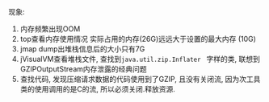 现象: 

1. 内存频繁出现OOM
2. top查看内存使用情况 实际占用的内存(26G)远远大于设置的最大内存 (10G)
3. jmap dump出堆栈信息后的大小只有7G
4. jVisualVM查看堆栈文件, 查找到`java.util.zip.Inflater ` 字样的类, 联想到GZIPOutputStream内存泄露的经典问题
5. 查找代码, 发现压缩请求数据的代码使用到了GZIP, 且没有关闭流, 因为次工具类的使用调用的是C的流, 所以必须关闭.释放资源.

